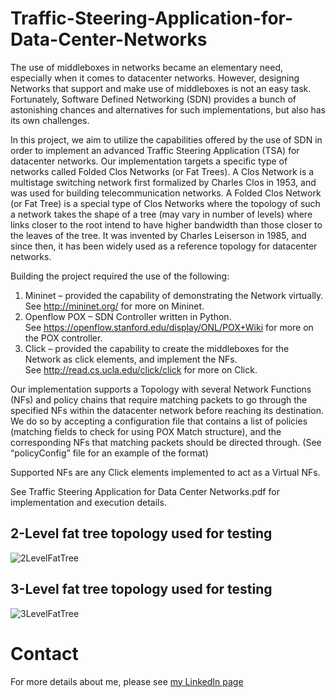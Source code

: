# Traffic-Steering-Application-for-Data-Center-Networks #
The use of middleboxes in networks became an elementary need, especially when it comes to datacenter networks. However, designing Networks that support and make use of middleboxes is not an easy task. Fortunately, Software Defined Networking (SDN) provides a bunch of astonishing chances and alternatives for such implementations, but also has its own challenges.  

In this project, we aim to utilize the capabilities offered by the use of SDN in order to implement an advanced Traffic Steering Application (TSA) for datacenter networks. Our implementation targets a specific type of networks called Folded Clos Networks (or Fat Trees). A Clos Network is a multistage switching network first formalized by Charles Clos in 1953, and was used for building telecommunication networks. A Folded Clos Network (or Fat Tree) is a special type of Clos Networks where the topology of such a network takes the shape of a tree (may vary in number of levels) where links closer to the root intend to have higher bandwidth than those closer to the leaves of the tree. It was invented by Charles Leiserson in 1985, and since then, it has been widely used as a reference topology for datacenter networks.  

Building the project required the use of the following:  
1)	Mininet – provided the capability of demonstrating the Network virtually.  
See http://mininet.org/ for more on Mininet.  
2)	Openflow POX – SDN Controller written in Python.  
See https://openflow.stanford.edu/display/ONL/POX+Wiki for more on the POX controller.  
3)	Click – provided the capability to create the middleboxes for the Network as click elements, and implement the NFs.  
See http://read.cs.ucla.edu/click/click for more on Click.  

Our implementation supports a Topology with several Network Functions (NFs) and policy chains that require matching packets to go through the specified NFs within the datacenter network before reaching its destination. We do so by accepting a configuration file that contains a list of policies (matching fields to check for using POX Match structure), and the corresponding NFs that matching packets should be directed through. (See “policyConfig” file for an example of the format)  

Supported NFs are any Click elements implemented to act as a Virtual NFs.

See Traffic Steering Application for Data Center Networks.pdf for implementation and execution details.

## 2-Level fat tree topology used for testing ##
![2LevelFatTree](https://github.com/abuhisham25/Traffic-Steering-Application-for-Data-Center-Networks/blob/master/Topologies%20Diagrams/2LevelFatTree.png)

## 3-Level fat tree topology used for testing ##
![3LevelFatTree](https://github.com/abuhisham25/Traffic-Steering-Application-for-Data-Center-Networks/blob/master/Topologies%20Diagrams/3LevelFatTree.png)

# Contact #
For more details about me, please see [my LinkedIn page](https://www.linkedin.com/in/abuhisham/)
